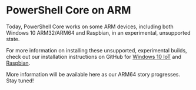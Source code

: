 # PowerShell Core on ARM

Today, PowerShell Core works on some ARM devices,
including both Windows 10 ARM32/ARM64 and Raspbian, in an experimental, unsupported state.

For more information on installing these unsupported, experimental builds,
check out our installation instructions on GitHub for [Windows 10 IoT](https://github.com/PowerShell/PowerShell/blob/master/docs/installation/windows.md#deploying-on-windows-iot)
and [Raspbian](https://github.com/PowerShell/PowerShell/blob/master/docs/installation/linux.md#raspbian).

More information will be available here as our ARM64 story progresses.
Stay tuned!